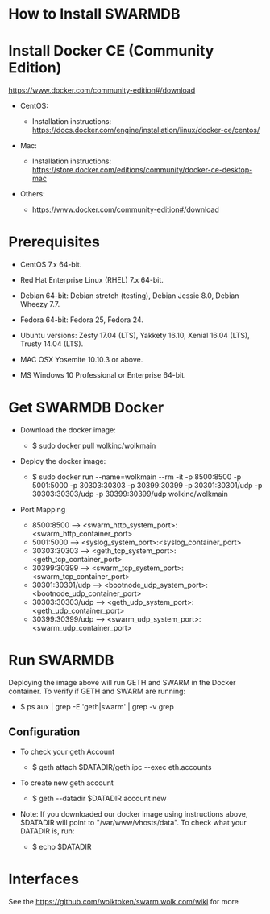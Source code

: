 
# How to Install SWARMDB

# Install Docker CE (Community Edition)
https://www.docker.com/community-edition#/download

* CentOS:
  - Installation instructions: https://docs.docker.com/engine/installation/linux/docker-ce/centos/

* Mac:
  - Installation instructions: https://store.docker.com/editions/community/docker-ce-desktop-mac

* Others:
  - https://www.docker.com/community-edition#/download
  
# Prerequisites
* CentOS 7.x 64-bit.
* Red Hat Enterprise Linux (RHEL) 7.x 64-bit.

* Debian 64-bit:
Debian stretch (testing),
Debian Jessie 8.0,
Debian Wheezy 7.7.

* Fedora 64-bit:
Fedora 25,
Fedora 24.

* Ubuntu versions:
Zesty 17.04 (LTS),
Yakkety 16.10,
Xenial 16.04 (LTS),
Trusty 14.04 (LTS).

* MAC OSX Yosemite 10.10.3 or above.
* MS Windows 10 Professional or Enterprise 64-bit.

# Get SWARMDB Docker

* Download the docker image:
  - $ sudo docker pull wolkinc/wolkmain

* Deploy the docker image:
  - $ sudo docker run --name=wolkmain --rm -it -p 8500:8500 -p 5001:5000 -p 30303:30303 -p 30399:30399 -p 30301:30301/udp -p 30303:30303/udp -p 30399:30399/udp wolkinc/wolkmain

* Port Mapping
  - 8500:8500 --> <swarm_http_system_port>:<swarm_http_container_port>
  - 5001:5000 --> <syslog_system_port>:<syslog_container_port>
  - 30303:30303 --> <geth_tcp_system_port>:<geth_tcp_container_port>
  - 30399:30399 --> <swarm_tcp_system_port>:<swarm_tcp_container_port>
  - 30301:30301/udp --> <bootnode_udp_system_port>:<bootnode_udp_container_port>
  - 30303:30303/udp --> <geth_udp_system_port>:<geth_udp_container_port>
  - 30399:30399/udp --> <swarm_udp_system_port>:<swarm_udp_container_port>

# Run SWARMDB

Deploying the image above will run GETH and SWARM in the Docker container. To verify if GETH and SWARM are running:
  - $ ps aux | grep -E 'geth|swarm' | grep -v grep

## Configuration 

* To check your geth Account
  - $ geth attach $DATADIR/geth.ipc --exec eth.accounts

* To create new geth account
  - $ geth --datadir $DATADIR account new

* Note: If you downloaded our docker image using instructions above, $DATADIR will point to "/var/www/vhosts/data". To check what your DATADIR is, run:
  - $ echo $DATADIR  

#  Interfaces

See the https://github.com/wolktoken/swarm.wolk.com/wiki for more
